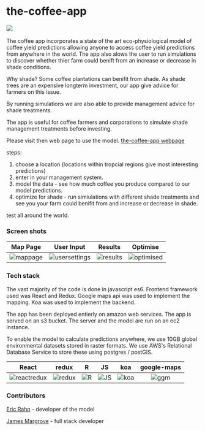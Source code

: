 # the-coffee-app

<img src="https://thumbs.gfycat.com/WaryHarmfulCanine-size_restricted.gif">
<img src="">

The coffee app incorporates a state of the art eco-physiological model of coffee yield predictions allowing anyone to access coffee yield predictions from anywhere in the world. The app also alows the user to run simulations to discover whether thier farm could benift from an increase or decrease in shade conditions. 

Why shade? Some coffee plantations can benifit from shade. As shade trees are an expensive longterm investment, our app give advice for farmers on this issue. 

By running simulations we are also able to provide management advice for shade treatments.

The app is useful for coffee farmers and corporations to simulate shade management treatments before investing.

Please visit then web page to use the model.
[the-coffee-app webpage](http://the.coffee.app.s3-website-eu-west-1.amazonaws.com/home)

steps:
  1. choose a location (locations within tropcial regions give most interesting predictions)
  2. enter in your management system.
  3. model the data - see how much coffee you produce compared to our model predictions.
  4. optimize for shade - run simiulations with different shade treatments and see you your farm could benifit from and increase or decrease in shade. 
  
  test all around the world.


### Screen shots
Map Page                                     |                                      User Input |                                      Results |                                      Optimise
:-------------------------------------------:|:-----------------------------------------------:|:-------------------------------------------:|:-----------------------------------------------:
![mappage](https://s3-eu-west-1.amazonaws.com/james.margrove/the-coffee-app/readMeImages/locationfinder+copy.png) | ![usersettings](https://s3-eu-west-1.amazonaws.com/james.margrove/the-coffee-app/readMeImages/userinput.png)| ![results](https://s3-eu-west-1.amazonaws.com/james.margrove/the-coffee-app/readMeImages/initialmodelresults.png) | ![optimised](https://s3-eu-west-1.amazonaws.com/james.margrove/the-coffee-app/readMeImages/optiRes.png) |

### Tech stack

The vast majority of the code is done in javascript es6. Frontend framework used was React and Redux. Google maps api was used to implement the mapping. Koa was used to implement the backend. 

The app has been deployed entierly on amazon web services. The app is served on an s3 bucket. The server and the model are run on an ec2 instance. 

To enable the model to calculate predictions anywhere, we use 10GB global environmental datasets stored in raster formats. We use AWS's Relational Database Service to store these using postgres / postGIS.  


React         |        redux |            R |           JS |          koa | google-maps
:------------:|:------------:|:------------:|:------------:|:------------:|:------------:
![reactredux](https://s3-eu-west-1.amazonaws.com/james.margrove/the-coffee-app/readMeImages/react.png) | ![redux](https://s3-eu-west-1.amazonaws.com/james.margrove/the-coffee-app/readMeImages/redux.jpeg) | ![R](https://s3-eu-west-1.amazonaws.com/james.margrove/the-coffee-app/readMeImages/R.jpeg) | ![JS](https://s3-eu-west-1.amazonaws.com/james.margrove/the-coffee-app/readMeImages/es6.jpeg) | ![koa](https://s3-eu-west-1.amazonaws.com/james.margrove/the-coffee-app/readMeImages/koa.png) | ![ggm](https://s3-eu-west-1.amazonaws.com/james.margrove/the-coffee-app/readMeImages/ggm.png)

### Contributors
[Eric Rahn]() - developer of the model

[James Margrove](https://www.linkedin.com/in/james-margrove-b3b81557/) - full stack developer
